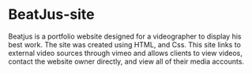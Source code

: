 # BeatJus-site
Beatjus is a portfolio website designed for a videographer to display his best work. The site was created using HTML, and Css. This site links to external video sources through vimeo and allows clients to view videos, contact the website owner directly, and view all of their media accounts. 
